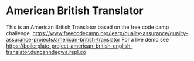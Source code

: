 # American British Translator

This is an American British Translator based on the free code camp challenge. https://www.freecodecamp.org/learn/quality-assurance/quality-assurance-projects/american-british-translator
For a live demo see https://boilerplate-project-american-british-english-translator.duncanndegwa.repl.co
